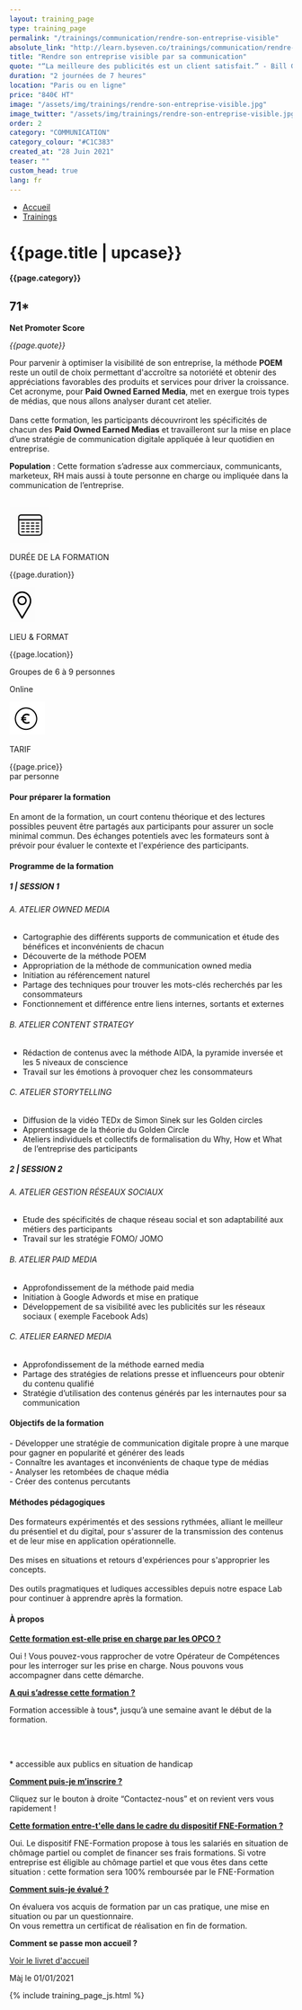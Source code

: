 ```yaml
---
layout: training_page
type: training_page
permalink: "/trainings/communication/rendre-son-entreprise-visible"
absolute_link: "http://learn.byseven.co/trainings/communication/rendre-son-entreprise-visible"
title: "Rendre son entreprise visible par sa communication"
quote: "“La meilleure des publicités est un client satisfait.” - Bill Gates"
duration: "2 journées de 7 heures"
location: "Paris ou en ligne"
price: "840€ HT"
image: "/assets/img/trainings/rendre-son-entreprise-visible.jpg"
image_twitter: "/assets/img/trainings/rendre-son-entreprise-visible.jpg"
order: 2
category: "COMMUNICATION"
category_colour: "#C1C383"
created_at: "28 Juin 2021"
teaser: ""
custom_head: true
lang: fr
---
```


<div class="trainings-breadcrumb">
  <nav aria-label="Breadcrumb" class="breadcrumb">
    <ul>
        <li><a href="/">Accueil</a></li>
        <li><a href="/trainings">Trainings</a></li>
    </ul>
  </nav>
</div>
<div class="training-page-main">
  <div class="training-page-main-banner">
    <div class="training-page-main-banner-left">
      <div>
        <h1 class="training-page-main-banner-left-title">{{page.title | upcase}}</h1>
        <div class='category-score'><h4 class="training-page-main-banner-left-category" style="background: {{page.category_colour}};">{{page.category}}</h4>
          <div class='net-promote-score'><h2>71<span>&#42;</span></h2>
          <p><strong>Net Promoter Score</strong></p>
          </div>
        </div>
        <p class="training-page-main-banner-left-quote"><em>{{page.quote}}</em></p>
      </div>
      <p class="training-page-main-banner-left-description">Pour parvenir à optimiser la visibilité de son entreprise, la méthode <strong>POEM</strong> reste un outil de choix permettant d'accroître sa notoriété et obtenir des appréciations favorables des produits et services pour driver la croissance. Cet acronyme, pour <strong>Paid Owned Earned Media</strong>, met en exergue trois types de médias, que nous allons analyser durant cet atelier.
      <br><br>Dans cette formation, les participants découvriront les spécificités de chacun des <strong>Paid Owned Earned Medias</strong> et travailleront sur la mise en place d’une stratégie de communication digitale appliquée à leur quotidien en entreprise.</p>
      <p><strong>Population</strong> : Cette formation s’adresse aux commerciaux, communicants, marketeux, RH  mais aussi à toute personne en charge ou impliquée dans la communication de l’entreprise. </p>
    </div>
    <div class="training-page-main-banner-right">
      <img src="{{page.image}}" alt="">
    </div>
  </div>
</div>
<div class="training-page-infos" style="background: {{page.category_colour}};">
  <div class="training-pages-infos-date">
    <img src="/assets/img/PICTO_DATE.png" alt="" class='training-page-picto'>
    <div class="traning-pages-info-text">
        <p>DURÉE DE LA FORMATION</p>
        <p>{{page.duration}}</p>
    </div>
  </div>
  <div class="training-pages-infos-place">
    <img src="/assets/img/PICTO_LIEU.png" alt="" class='training-page-picto'>
    <div class="traning-pages-info-text">
        <p>LIEU & FORMAT</p>
        <p>{{page.location}}</p>
        <p>Groupes de 6 à 9 personnes</p>
        <p>Online</p>
    </div>
  </div>
  <div class="training-pages-infos-price">
    <img src="/assets/img/PICTO_TARIFS.png" alt="" class='training-page-picto'>
    <div class="traning-pages-info-text">
        <p class="align">TARIF</p>
        <p>{{page.price}} <br>par personne</p>
    </div>
  </div>
</div>
<div class="training-page-main-description">
  <div class="training-page-main-description-left" >
    <h4 style="text-decoration-color: {{page.category_colour}};">Pour préparer la formation</h4>
    <p>En amont de la formation, un court contenu théorique et des lectures possibles peuvent être partagés aux participants pour assurer un socle minimal commun. Des échanges potentiels avec les formateurs sont à prévoir pour évaluer le contexte et l'expérience des participants.</p>
    <h4 style="text-decoration-color: {{page.category_colour}};">Programme de la formation</h4>
    <h5 style="color: {{page.category_colour}};">1 | SESSION 1</h5>
    <h6>A. ATELIER OWNED MEDIA</h6>
    <ul>
      <li>Cartographie des différents supports de communication et étude des bénéfices et inconvénients de chacun</li>
      <li>Découverte de la méthode POEM</li>
      <li>Appropriation de la méthode de communication owned media</li>
      <li>Initiation au référencement naturel</li>
      <li>Partage des techniques pour trouver les mots-clés recherchés par les consommateurs</li>
      <li>Fonctionnement et différence entre liens internes, sortants et externes</li>
    </ul>
    <h6>B. ATELIER CONTENT STRATEGY</h6>
    <ul>
      <li>Rédaction de contenus avec la méthode AIDA, la pyramide inversée et les 5 niveaux de conscience</li>
      <li>Travail sur les émotions à provoquer chez les consommateurs</li>
    </ul>
    <h6>C. ATELIER STORYTELLING</h6>
    <ul>
      <li>Diffusion de la vidéo TEDx de Simon Sinek sur les Golden circles</li>
      <li>Apprentissage de la théorie du Golden Circle</li>
      <li>Ateliers individuels et collectifs de formalisation du Why, How et What de l’entreprise des participants</li>
    </ul>
    <h5 style="color: {{page.category_colour}};">2 | SESSION 2</h5>
    <h6>A. ATELIER GESTION  RÉSEAUX SOCIAUX</h6>
    <ul>
      <li>Etude des spécificités de chaque réseau social et son adaptabilité aux métiers des participants</li>
      <li>Travail sur les  stratégie FOMO/ JOMO</li>
    </ul>
    <h6>B. ATELIER PAID MEDIA</h6>
    <ul>
      <li>Approfondissement  de la méthode  paid media</li>
      <li>Initiation à Google Adwords et mise en pratique</li>
      <li>Développement de sa visibilité  avec les publicités sur les réseaux sociaux ( exemple Facebook Ads)</li>
    </ul>
    <h6>C. ATELIER EARNED MEDIA</h6>
    <ul>
      <li>Approfondissement  de la méthode  earned media</li>
      <li>Partage des stratégies de relations presse et influenceurs pour obtenir du contenu qualifié</li>
      <li>Stratégie d’utilisation des contenus générés par les internautes pour sa communication</li>
    </ul>
  </div>
  <div class="training-page-main-description-right" >
    <div>
      <h4 style="text-decoration-color: {{page.category_colour}};">Objectifs de la formation</h4>
      <p>
        - Développer une stratégie de communication digitale propre à une marque pour gagner en popularité et générer des leads<br>
        - Connaître les avantages et inconvénients de chaque type de médias<br>
        - Analyser les retombées de chaque média<br>
        - Créer des contenus percutants
      </p>
      <h4 style="text-decoration-color: {{page.category_colour}};">Méthodes pédagogiques</h4>
      <p>
        Des formateurs expérimentés et des sessions rythmées, alliant le meilleur du présentiel et du digital, pour s'assurer de la transmission des contenus et de leur mise en application opérationnelle.
        <br><br>Des mises en situations et retours d'expériences pour s'approprier les concepts.
        <br><br>Des outils pragmatiques et ludiques accessibles depuis notre espace Lab pour continuer à apprendre après la formation.
      </p>
      <h4 style="text-decoration-color: {{page.category_colour}};">À propos</h4>
      <div class="training-page-faq-element">
        <a class='training-page-faq-question-link' data-toggle="collapse" href="#collapse1" role="button" aria-expanded="false" aria-controls="collapse1" style="color: {{page.category_colour}};">
          <div class="training-page-faq-question flex-row-between-centered">
            <p><strong>Cette formation est-elle prise en charge par les OPCO ?</strong></p>
            <i class="fas fa-angle-down fa-2x"></i>
            <i class="fas fa-angle-up fa-2x hidden"></i>
          </div>
        </a>
        <div class="training-page-faq-answer collapse" id="collapse1">
          <p>Oui ! Vous pouvez-vous rapprocher de votre Opérateur de Compétences pour les interroger sur les prise en charge. Nous pouvons vous accompagner dans cette démarche.</p>
        </div>
      </div>
      <div class="training-page-faq-element">
        <a class='training-page-faq-question-link' data-toggle="collapse" href="#collapse2" role="button" aria-expanded="false" aria-controls="collapse2" style="color: {{page.category_colour}};">
          <div class="training-page-faq-question flex-row-between-centered">
            <p><strong>A qui s’adresse cette formation ?</strong></p>
            <i class="fas fa-angle-down fa-2x"></i>
            <i class="fas fa-angle-up fa-2x hidden"></i>
          </div>
        </a>
        <div class="training-page-faq-answer collapse" id="collapse2">
          <p>Formation accessible à tous*, jusqu’à une semaine avant le début de la formation.</p><br><br>
          <p> * accessible aux publics en situation de handicap</p>
        </div>
      </div>
      <div class="training-page-faq-element">
        <a class='training-page-faq-question-link' data-toggle="collapse" href="#collapse3" role="button" aria-expanded="false" aria-controls="collapse3" style="color: {{page.category_colour}};">
          <div class="training-page-faq-question flex-row-between-centered">
            <p><strong>Comment puis-je m’inscrire ?</strong></p>
            <i class="fas fa-angle-down fa-2x"></i>
            <i class="fas fa-angle-up fa-2x hidden"></i>
          </div>
        </a>
        <div class="training-page-faq-answer collapse" id="collapse3">
          <p>Cliquez sur le bouton à droite “Contactez-nous” et on revient vers vous rapidement !</p>
        </div>
      </div>
      <div class="training-page-faq-element">
        <a class='training-page-faq-question-link' data-toggle="collapse" href="#collapse4" role="button" aria-expanded="false" aria-controls="collapse4" style="color: {{page.category_colour}};">
          <div class="training-page-faq-question flex-row-between-centered">
            <p><strong>Cette formation entre-t'elle dans le cadre du dispositif FNE-Formation ?</strong></p>
            <i class="fas fa-angle-down fa-2x"></i>
            <i class="fas fa-angle-up fa-2x hidden"></i>
          </div>
        </a>
        <div class="training-page-faq-answer collapse" id="collapse4">
          <p>Oui. Le dispositif FNE-Formation propose à tous les salariés en situation de chômage partiel ou complet de financer ses frais formations. Si votre entreprise est éligible au chômage partiel et que vous êtes dans cette situation : cette formation sera 100% remboursée par le FNE-Formation</p>
        </div>
      </div>
      <div class="training-page-faq-element">
        <a class='training-page-faq-question-link' data-toggle="collapse" href="#collapse5" role="button" aria-expanded="false" aria-controls="collapse4" style="color: {{page.category_colour}};">
          <div class="training-page-faq-question flex-row-between-centered">
            <p><strong>Comment suis-je évalué ?</strong></p>
            <i class="fas fa-angle-down fa-2x"></i>
            <i class="fas fa-angle-up fa-2x hidden"></i>
          </div>
        </a>
        <div class="training-page-faq-answer collapse" id="collapse5">
          <p>On évaluera vos acquis de formation par un cas pratique, une mise en situation ou par un questionnaire.<br>
          On vous remettra un certificat de réalisation en fin de formation.</p>
        </div>
      </div>
      <div class="training-page-faq-element">
        <div class="training-page-faq-question flex-row-between-centered">
          <p><strong>Comment se passe mon accueil ?</strong></p>
          <a href="/livret"
             target="_blank"
             class="fs-1_4rem font-weight-700 p-2rem rounded-5px bs-white bs-black-hover smooth-transition"
             style="background-color: {{page.category_colour}};">
            Voir le livret d'accueil
          </a>
        </div>
      </div>
      <div class="training-additional-info">
        <p>Màj le 01/01/2021</p>
      </div>
    </div>
    </div>
  </div>
</div>

{% include training_page_js.html %}


